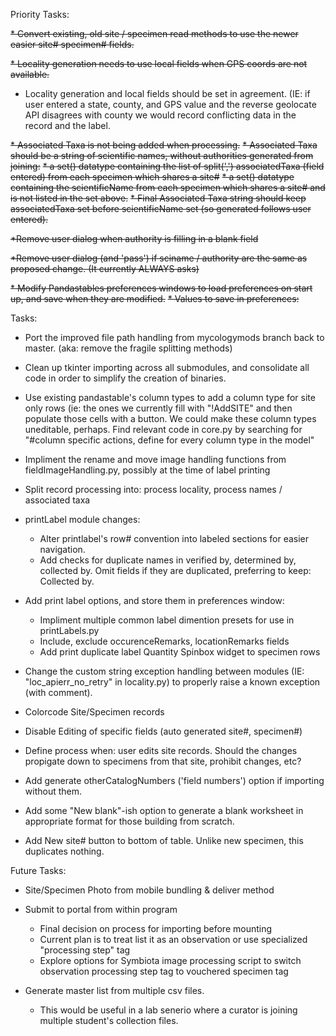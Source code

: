 Priority Tasks:

~~* Convert existing, old site / specimen read methods to use the newer easier site# specimen# fields.~~
 
~~* Locality generation needs to use local fields when GPS coords are not available.~~

* Locality generation and local fields should be set in agreement. (IE: if user entered a state, county, and GPS value and the reverse geolocate API disagrees with county we would record conflicting data in the record and the label.

~~* Associated Taxa is not being added when processing.~~
  ~~* Associated Taxa should be a string of scientific names, without authorities generated from joining:~~
    ~~* a set() datatype containing the list of split(',') associatedTaxa (field entered) from each specimen which shares a site#~~
    ~~* a set() datatype containing the scientificName from each specimen which shares a site# and is not listed in the set above.~~
    ~~* Final Associated Taxa string should keep associatedTaxa set before scientificName set (so generated follows user entered).~~

~~*Remove user dialog when authority is filling in a blank field~~

~~*Remove user dialog (and 'pass') if sciname / authority are the same as proposed change. (It currently ALWAYS asks)~~

~~* Modify Pandastables preferences windows to load preferences on start up, and save when they are modified.~~
~~* Values to save in preferences:~~

Tasks:

* Port the improved file path handling from mycologymods branch back to master. (aka: remove the fragile splitting methods)

* Clean up tkinter importing across all submodules, and consolidate all code in order to simplify the creation of binaries. 

* Use existing pandastable's column types to add a column type for site only rows (ie: the ones we currently fill with "!AddSITE" and then populate those cells with a button. We could make these column types uneditable, perhaps. Find relevant code in core.py by searching for "#column specific actions, define for every column type in the model"

* Impliment the rename and move image handling functions from fieldImageHandling.py, possibly at the time of label printing

* Split record processing into: process locality, process names / associated taxa

* printLabel module changes:
  * Alter printlabel's row# convention into labeled sections for easier navigation.
  * Add checks for duplicate names in verified by, determined by, collected by. Omit fields if they are duplicated, preferring to keep: Collected by.

* Add print label options, and store them in preferences window:
  * Impliment multiple common label dimention presets for use in printLabels.py
  * Include, exclude occurenceRemarks, locationRemarks fields
  * Add print duplicate label Quantity Spinbox widget to specimen rows

* Change the custom string exception handling between modules (IE: "loc_apierr_no_retry" in locality.py) to properly raise a known exception (with comment).

* Colorcode Site/Specimen records

* Disable Editing of specific fields (auto generated site#, specimen#)

* Define process when: user edits site records. Should the changes propigate down to specimens from that site, prohibit changes, etc?

* Add generate otherCatalogNumbers ('field numbers') option if importing without them.

* Add some "New blank"-ish option to generate a blank worksheet in appropriate format for those building from scratch.

* Add New site# button to bottom of table. Unlike new specimen, this duplicates nothing.


Future Tasks:

* Site/Specimen Photo from mobile bundling & deliver method

* Submit to portal from within program
  * Final decision on process for importing before mounting
  * Current plan is to treat list it as an observation or use specialized "processing step" tag
  * Explore options for Symbiota image processing script to switch observation processing step tag to vouchered specimen tag

* Generate master list from multiple csv files.
  * This would be useful in a lab senerio where a curator is joining multiple student's collection files.
